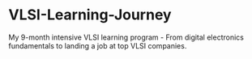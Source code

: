 # VLSI-Learning-Journey
My 9-month intensive VLSI learning program - From digital electronics fundamentals to landing a job at top VLSI companies.
